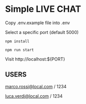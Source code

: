# Simple LIVE CHAT

Copy .env.example file into .env

Select a specific port (default 5000)

```
npm install
```
```
npm run start
```

Visit http://localhost:${PORT}

## USERS
marco.rossi@local.com / 1234

luca.verdi@local.com / 1234
